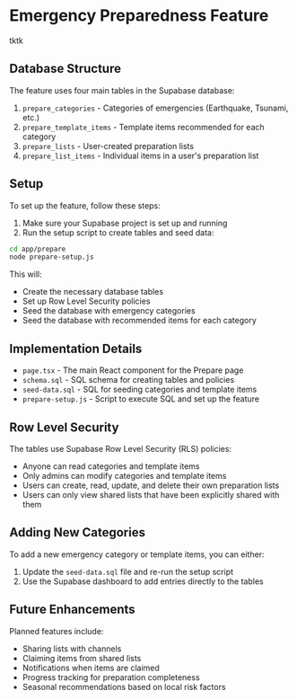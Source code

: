 # Emergency Preparedness Feature

tktk

## Database Structure

The feature uses four main tables in the Supabase database:

1. `prepare_categories` - Categories of emergencies (Earthquake, Tsunami, etc.)
2. `prepare_template_items` - Template items recommended for each category
3. `prepare_lists` - User-created preparation lists
4. `prepare_list_items` - Individual items in a user's preparation list

## Setup

To set up the feature, follow these steps:

1. Make sure your Supabase project is set up and running
2. Run the setup script to create tables and seed data:

```bash
cd app/prepare
node prepare-setup.js
```

This will:
- Create the necessary database tables
- Set up Row Level Security policies
- Seed the database with emergency categories
- Seed the database with recommended items for each category

## Implementation Details

- `page.tsx` - The main React component for the Prepare page
- `schema.sql` - SQL schema for creating tables and policies
- `seed-data.sql` - SQL for seeding categories and template items
- `prepare-setup.js` - Script to execute SQL and set up the feature

## Row Level Security

The tables use Supabase Row Level Security (RLS) policies:

- Anyone can read categories and template items
- Only admins can modify categories and template items
- Users can create, read, update, and delete their own preparation lists
- Users can only view shared lists that have been explicitly shared with them

## Adding New Categories

To add a new emergency category or template items, you can either:

1. Update the `seed-data.sql` file and re-run the setup script
2. Use the Supabase dashboard to add entries directly to the tables

## Future Enhancements

Planned features include:

- Sharing lists with channels
- Claiming items from shared lists
- Notifications when items are claimed
- Progress tracking for preparation completeness
- Seasonal recommendations based on local risk factors 